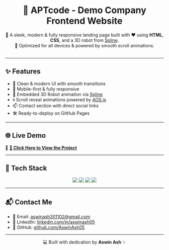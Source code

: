 <h1 align="center">🚀 APTcode - Demo Company Frontend Website</h1>

<p align="center">
  🔧 A sleek, modern & fully responsive landing page built with ❤️ using <strong>HTML</strong>, <strong>CSS</strong>, and a 3D robot from <a href="https://spline.design" target="_blank">Spline</a>.<br>
  🎯 Optimized for all devices & powered by smooth scroll animations.<br><br>
</p>

---

## ✨ Features

- 🎨 Clean & modern UI with smooth transitions  
- 📱 Mobile-first & fully responsive  
- 🤖 Embedded 3D Robot animation via <a href="https://spline.design" target="_blank">Spline</a>  
- 🌀 Scroll reveal animations powered by <a href="https://michalsnik.github.io/aos/" target="_blank">AOS.js</a>  
- 📫 Contact section with direct social links  
- 🛠️ Ready-to-deploy on GitHub Pages  

---

## 🌐 Live Demo  

🔗 **[🚀 Click Here to View the Project](https://aswinash05.github.io/Demo-website-fntend/)**  

---

## 🧰 Tech Stack

<p align="center">
  <img src="https://img.shields.io/badge/HTML5-E34F26?style=for-the-badge&logo=html5&logoColor=white"/>
  <img src="https://img.shields.io/badge/CSS3-1572B6?style=for-the-badge&logo=css3&logoColor=white"/>
  <img src="https://img.shields.io/badge/AOS.js-00D8FF?style=for-the-badge&logo=javascript&logoColor=black"/>
  <img src="https://img.shields.io/badge/Spline-3D%20Design-orange?style=for-the-badge"/>
</p>

---

## 📬 Contact Me

- 📧 Email: [aswinash301102@gmail.com](mailto:aswinash301102@gmail.com)  
- 💼 LinkedIn: [linkedin.com/in/aswinash05](https://www.linkedin.com/in/aswinash05)  
- 🐙 GitHub: [github.com/AswinAsh05](https://github.com/AswinAsh05)

---

<p align="center">
  💻 Built with dedication by <strong>Aswin Ash</strong> ✨
</p>
